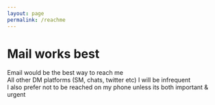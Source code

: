 ```yaml
---
layout: page
permalink: /reachme
---
```


# Mail works best

Email would be the best way to reach me  <br>
All other DM platforms (SM, chats, twitter etc) I will be infrequent <br>
I also prefer not to be reached on my phone unless its both important & urgent <br>





